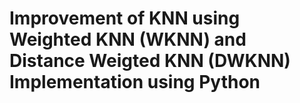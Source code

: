 # Improvement of KNN using Weighted KNN (WKNN) and Distance Weigted KNN (DWKNN) Implementation using Python

